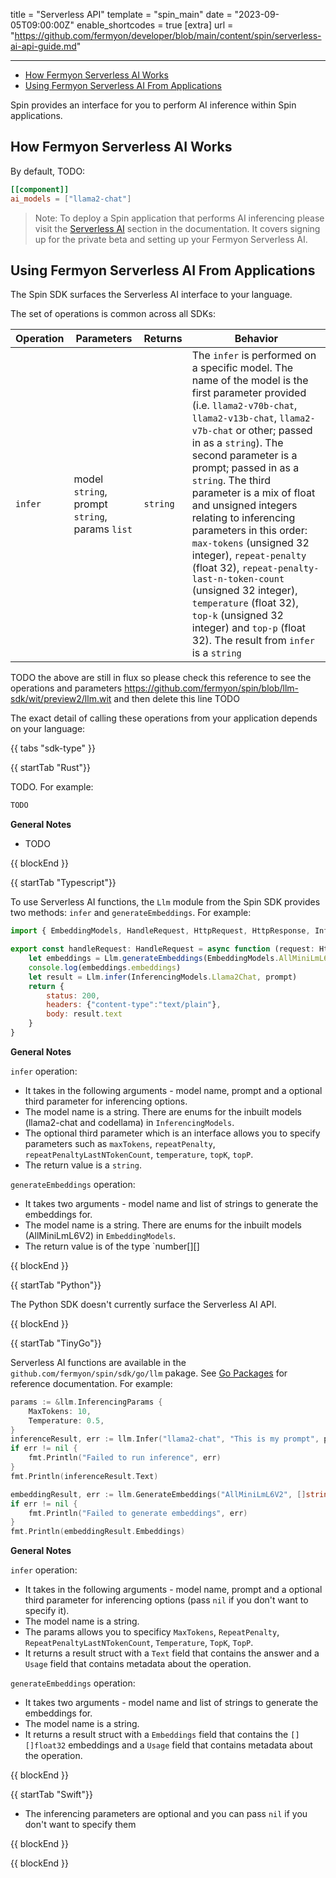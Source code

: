 title = "Serverless API"
template = "spin_main"
date = "2023-09-05T09:00:00Z"
enable_shortcodes = true
[extra]
url = "https://github.com/fermyon/developer/blob/main/content/spin/serverless-ai-api-guide.md"

---
- [How Fermyon Serverless AI Works](#how-fermyon-serverless-ai-works)
- [Using Fermyon Serverless AI From Applications](#using-fermyon-serverless-ai-from-applications)


Spin provides an interface for you to perform AI inference within Spin applications.

## How Fermyon Serverless AI Works

By default, TODO:

```toml
[[component]]
ai_models = ["llama2-chat"]
```

> Note: To deploy a Spin application that performs AI inferencing please visit the [Serverless AI](https://developer.fermyon.com/cloud/serverless-ai#accessing-private-beta) section in the documentation. It covers signing up for the private beta and setting up your Fermyon Serverless AI.

## Using Fermyon Serverless AI From Applications

The Spin SDK surfaces the Serverless AI interface to your language.

The set of operations is common across all SDKs:

| Operation  | Parameters | Returns | Behavior |
|------------|------------|---------|----------|
| `infer`  | model `string`, prompt `string`, params `list` | `string`  | The `infer` is performed on a specific model. The name of the model is the first parameter provided (i.e. `llama2-v70b-chat`, `llama2-v13b-chat`, `llama2-v7b-chat` or other; passed in as a `string`). The second parameter is a prompt; passed in as a `string`. The third parameter is a mix of float and unsigned integers relating to inferencing parameters in this order: `max-tokens` (unsigned 32 integer), `repeat-penalty` (float 32), `repeat-penalty-last-n-token-count` (unsigned 32 integer), `temperature` (float 32), `top-k` (unsigned 32 integer) and `top-p` (float 32). The result from `infer` is a `string` |

TODO the above are still in flux so please check this reference to see the operations and parameters https://github.com/fermyon/spin/blob/llm-sdk/wit/preview2/llm.wit and then delete this line TODO

The exact detail of calling these operations from your application depends on your language:

{{ tabs "sdk-type" }}

{{ startTab "Rust"}}

TODO. For example:

```rust
TODO
```

**General Notes** 
* TODO

{{ blockEnd }}

{{ startTab "Typescript"}}

To use Serverless AI functions, the `Llm` module from the Spin SDK provides two methods: `infer` and `generateEmbeddings`. For example: 

```javascript
import { EmbeddingModels, HandleRequest, HttpRequest, HttpResponse, InferencingModels, Llm} from "@fermyon/spin-sdk"

export const handleRequest: HandleRequest = async function (request: HttpRequest): Promise<HttpResponse> {
    let embeddings = Llm.generateEmbeddings(EmbeddingModels.AllMiniLmL6V2, ["someString"])
    console.log(embeddings.embeddings)
    let result = Llm.infer(InferencingModels.Llama2Chat, prompt)
    return {
        status: 200,
        headers: {"content-type":"text/plain"},
        body: result.text
    }
}
```

**General Notes**

`infer` operation:

- It takes in the following arguments - model name, prompt and a optional third parameter for inferencing options. 
- The model name is a string. There are enums for the inbuilt models (llama2-chat and codellama) in `InferencingModels`.
- The optional third parameter which is an interface allows you to specify parameters such as `maxTokens`, `repeatPenalty`, `repeatPenaltyLastNTokenCount`, `temperature`, `topK`, `topP`.  
- The return value is a `string`.

`generateEmbeddings` operation:

- It takes two arguments - model name and list of strings to generate the embeddings for. 
- The model name is a string. There are enums for the inbuilt models (AllMiniLmL6V2) in `EmbeddingModels`.
- The return value is of the type `number[][] 

{{ blockEnd }}

{{ startTab "Python"}}

The Python SDK doesn't currently surface the Serverless AI API. 

{{ blockEnd }}

{{ startTab "TinyGo"}}

Serverless AI functions are available in the `github.com/fermyon/spin/sdk/go/llm` pakage. See [Go Packages](https://pkg.go.dev/github.com/fermyon/spin/sdk/go/llm) for reference documentation. For example:

```go
params := &llm.InferencingParams {
    MaxTokens: 10,
    Temperature: 0.5,
}
inferenceResult, err := llm.Infer("llama2-chat", "This is my prompt", params)
if err != nil {
    fmt.Println("Failed to run inference", err)
}
fmt.Println(inferenceResult.Text)

embeddingResult, err := llm.GenerateEmbeddings("AllMiniLmL6V2", []string{"Please embed this sentence"})
if err != nil {
    fmt.Println("Failed to generate embeddings", err)
}
fmt.Println(embeddingResult.Embeddings)
```

**General Notes**

`infer` operation:

- It takes in the following arguments - model name, prompt and a optional third parameter for inferencing options (pass `nil` if you don't want to specify it).
- The model name is a string.
- The params allows you to specificy `MaxTokens`, `RepeatPenalty`, `RepeatPenaltyLastNTokenCount`, `Temperature`, `TopK`, `TopP`.
- It returns a result struct with a `Text` field that contains the answer and a `Usage` field that contains metadata about the operation.

`generateEmbeddings` operation:

- It takes two arguments - model name and list of strings to generate the embeddings for.
- The model name is a string.
- It returns a result struct with a `Embeddings` field that contains the `[][]float32` embeddings and a `Usage` field that contains metadata about the operation.

{{ blockEnd }}

{{ startTab "Swift"}}
* The inferencing parameters are optional and you can pass `nil` if you don't want to specify them

{{ blockEnd }}

{{ blockEnd }}